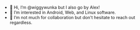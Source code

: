 - 👋 Hi, I’m @wiggywunka but I also go by Alex!
- 👀 I’m interested in Android, Web, and Linux software.
- 💞️ I’m not much for collaboration but don't hesitate to reach out regardless.

<!---
wiggywunka/wiggywunka is a ✨ special ✨ repository because its `README.md` (this file) appears on your GitHub profile.
You can click the Preview link to take a look at your changes.
--->
